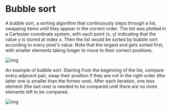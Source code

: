 # Bubble sort

A bubble sort, a sorting algorithm that continuously steps through a list,
swapping items until they appear in the correct order. The list was plotted
in a Cartesian coordinate system, with each point (x, y) indicating that the value y is
stored at index x. Then the list would be sorted by bubble sort according to every pixel's value.
Note that the largest end gets sorted first, with smaller elements taking longer to move to their correct positions.

![img](https://upload.wikimedia.org/wikipedia/commons/3/37/Bubble_sort_animation.gif)

An example of bubble sort. Starting from the beginning of the list, compare every adjacent pair,
swap their position if they are not in the right order (the latter one is smaller than the former one).
After each iteration, one less element (the last one) is needed to be compared until there are no more
elements left to be compared.


![img](https://upload.wikimedia.org/wikipedia/commons/c/c8/Bubble-sort-example-300px.gif)
